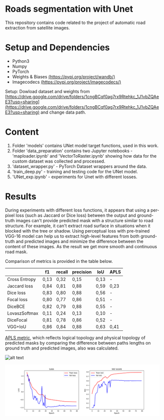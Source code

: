 # Roads segmentation with Unet

This repository contains code related to the project of automatic road extraction from satellite images.

# Setup and Dependencies
* Python3
* Numpy
* PyTorch
* Weights & Biases [(https://pypi.org/project/wandb/)](https://pypi.org/project/wandb/)
* Imagecodecs [(https://pypi.org/project/imagecodecs/)](https://pypi.org/project/imagecodecs/)

Setup:
Dowload dataset and weights from [https://drive.google.com/drive/folders/1cngBCqf0ag7rx9Rtehkc_1J1vbZQAeE3?usp=sharing](https://drive.google.com/drive/folders/1cngBCqf0ag7rx9Rtehkc_1J1vbZQAeE3?usp=sharing) and change data path.


# Content

1. Folder 'models' contains UNet model target functions, used in this work.
2. Folder 'data_preparation' contains two Jupyter notebooks - 'maploader.ipynb' and 'VectorToRaster.ipynb' showing how data for the custom dataset was collected and processed.
3. 'dataset_wrapper.py' - PyTorch Dataset wrappers around the data.
4. 'train_deep.py' - training and testing code for the UNet model.
5. 'UNet_exp.ipynb' - experiments for Unet with different losses.

# Results
During experiments with different loss functions, it appears that using a per-pixel loss (such as Jaccard or Dice loss) between the output and ground-truth images can't provide predicted mask with a structure similar to road structure. For example, it can't extract road surface in situations when it blocked with the tree or shadow. Using perceptual loss with pre-trained VGG-16 model can help us to extract high-level features from both ground-truth and predicted images and minimize the difference between the content of these images. As the result we get more smooth and continuous road mask. 

Comparison of metrics is provided in the table below.

|               | f1   | recall | precision | IoU  | APLS |
|---------------|------|--------|-----------|------|------|
| Cross Entropy | 0,13 | 0,32   | 0,15      | 0,13 | -    |
| Jaccard loss  | 0,84 | 0,81   | 0,88      | 0,59 | 0,23 |
| Dice loss     | 0,83 | 0,80   | 0,88      | 0,56 | -    |
| Focal loss    | 0,80 | 0,77   | 0,86      | 0,51 | -    |
| DiceBCE       | 0,82 | 0,79   | 0,88      | 0,55 | -    |
| LovaszSoftmax | 0,11 | 0,24   | 0,13      | 0,10 | -    |
| DiceFocal     | 0,81 | 0,78   | 0,86      | 0,52 | -    |
| VGG+IoU       | 0,86 | 0,84   | 0,88      | 0,63 | 0,41 |

[APLS metric](https://medium.com/the-downlinq/spacenet-road-detection-and-routing-challenge-part-i-d4f59d55bfce), which reflects logical topology and physical topology of predicted masks by comparing the difference between paths lengths on ground truth and predicted images, also was calculated.
 
![alt text](https://github.com/kstepanov7/Roads-segmetation-with-Unet/blob/master/images/result_vgg.jpg?raw=true)

![alt text](https://github.com/kstepanov7/Road_segmentation/blob/master/images/loss%20(1).png?raw=true)


